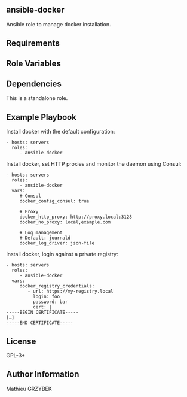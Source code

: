 ansible-docker
--------------

Ansible role to manage docker installation.

Requirements
------------


Role Variables
--------------


Dependencies
------------

This is a standalone role.

Example Playbook
----------------

Install docker with the default configuration:

    - hosts: servers
      roles:
         - ansible-docker

Install docker, set HTTP proxies and monitor the daemon using Consul:

    - hosts: servers
      roles:
         - ansible-docker
      vars:
         # Consul
         docker_config_consul: true
         
         # Proxy
         docker_http_proxy: http://proxy.local:3128
         docker_no_proxy: local,example.com
         
         # Log management
         # Default: journald
         docker_log_driver: json-file

Install docker, login against a private registry:

    - hosts: servers
      roles:
         - ansible-docker
      vars:
         docker_registry_credentials:
            - url: https://my-registry.local
              login: foo
              password: bar
              cert: |
    -----BEGIN CERTIFICATE-----
    […]
    -----END CERTIFICATE-----

License
-------

GPL-3+

Author Information
------------------

Mathieu GRZYBEK
